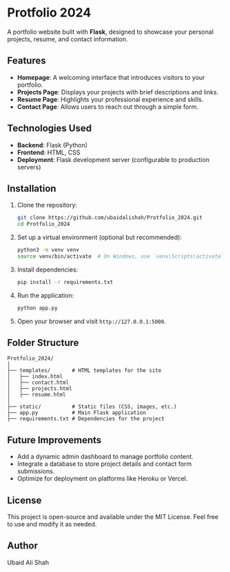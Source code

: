 # Protfolio 2024

A portfolio website built with **Flask**, designed to showcase your personal projects, resume, and contact information.

## Features

- **Homepage**: A welcoming interface that introduces visitors to your portfolio.
- **Projects Page**: Displays your projects with brief descriptions and links.
- **Resume Page**: Highlights your professional experience and skills.
- **Contact Page**: Allows users to reach out through a simple form.

## Technologies Used

- **Backend**: Flask (Python)
- **Frontend**: HTML, CSS
- **Deployment**: Flask development server (configurable to production servers)

## Installation

1. Clone the repository:

   ```bash
   git clone https://github.com/ubaidalishah/Protfolio_2024.git
   cd Protfolio_2024
   ```

2. Set up a virtual environment (optional but recommended):

   ```bash
   python3 -m venv venv
   source venv/bin/activate  # On Windows, use `venv\Scripts\activate`
   ```

3. Install dependencies:

   ```bash
   pip install -r requirements.txt
   ```

4. Run the application:

   ```bash
   python app.py
   ```

5. Open your browser and visit `http://127.0.0.1:5000`.

## Folder Structure

```
Protfolio_2024/
│
├── templates/       # HTML templates for the site
│   ├── index.html
│   ├── contact.html
│   ├── projects.html
│   ├── resume.html
│
├── static/          # Static files (CSS, images, etc.)
├── app.py           # Main Flask application
├── requirements.txt # Dependencies for the project
```

## Future Improvements

- Add a dynamic admin dashboard to manage portfolio content.
- Integrate a database to store project details and contact form submissions.
- Optimize for deployment on platforms like Heroku or Vercel.

## License

This project is open-source and available under the MIT License. Feel free to use and modify it as needed.

## Author

Ubaid Ali Shah

